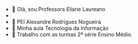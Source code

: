 - 👋 Olá, sou Professora Eliane Laureano
- 
- 👀 PEI Alexandre Rodrigues Nogueira                 
- 🌱 Minha aula Tecnologia da Informação
- 💞️ Trabalho com as turmas 2ª série Ensino Médio.
  

<!---
PROFLAUREANO/PROFLAUREANO is a ✨ special ✨ repository because its `README.md` (this file) appears on your GitHub profile.
You can click the Preview link to take a look at your changes.
--->
